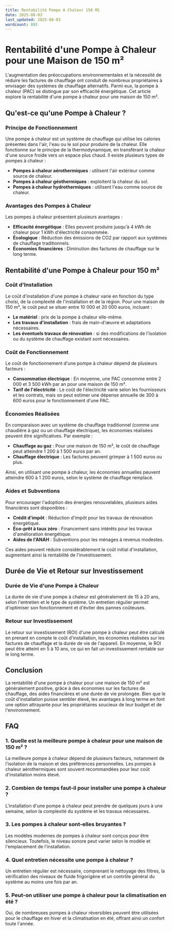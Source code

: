 ```yaml
---
title: Rentabilité Pompe A Chaleur 150 M2
date: 2025-08-03
last_updated: 2025-08-03
wordcount: 893
---
```


# Rentabilité d'une Pompe à Chaleur pour une Maison de 150 m²

L'augmentation des préoccupations environnementales et la nécessité de réduire les factures de chauffage ont conduit de nombreux propriétaires à envisager des systèmes de chauffage alternatifs. Parmi eux, la pompe à chaleur (PAC) se distingue par son efficacité énergétique. Cet article explore la rentabilité d'une pompe à chaleur pour une maison de 150 m².

## Qu'est-ce qu'une Pompe à Chaleur ?

### Principe de Fonctionnement

Une pompe à chaleur est un système de chauffage qui utilise les calories présentes dans l'air, l'eau ou le sol pour produire de la chaleur. Elle fonctionne sur le principe de la thermodynamique, en transférant la chaleur d'une source froide vers un espace plus chaud. Il existe plusieurs types de pompes à chaleur :

- **Pompes à chaleur aérothermiques** : utilisent l'air extérieur comme source de chaleur.
- **Pompes à chaleur géothermiques** : exploitent la chaleur du sol.
- **Pompes à chaleur hydrothermiques** : utilisent l'eau comme source de chaleur.

### Avantages des Pompes à Chaleur

Les pompes à chaleur présentent plusieurs avantages :

- **Efficacité énergétique** : Elles peuvent produire jusqu'à 4 kWh de chaleur pour 1 kWh d'électricité consommée.
- **Écologique** : Réduction des émissions de CO2 par rapport aux systèmes de chauffage traditionnels.
- **Économies financières** : Diminution des factures de chauffage sur le long terme.

## Rentabilité d'une Pompe à Chaleur pour 150 m²

### Coût d'Installation

Le coût d'installation d'une pompe à chaleur varie en fonction du type choisi, de la complexité de l'installation et de la région. Pour une maison de 150 m², le coût peut se situer entre 10 000 et 20 000 euros, incluant :

- **Le matériel** : prix de la pompe à chaleur elle-même.
- **Les travaux d'installation** : frais de main-d'œuvre et adaptations nécessaires.
- **Les éventuels travaux de rénovation** : si des modifications de l'isolation ou du système de chauffage existant sont nécessaires.

### Coût de Fonctionnement

Le coût de fonctionnement d'une pompe à chaleur dépend de plusieurs facteurs :

- **Consommation électrique** : En moyenne, une PAC consomme entre 2 000 et 3 500 kWh par an pour une maison de 150 m².
- **Tarif de l'électricité** : Le coût de l'électricité varie selon les fournisseurs et les contrats, mais on peut estimer une dépense annuelle de 300 à 600 euros pour le fonctionnement d'une PAC.

### Économies Réalisées

En comparaison avec un système de chauffage traditionnel (comme une chaudière à gaz ou un chauffage électrique), les économies réalisées peuvent être significatives. Par exemple :

- **Chauffage au gaz** : Pour une maison de 150 m², le coût de chauffage peut atteindre 1 200 à 1 500 euros par an.
- **Chauffage électrique** : Les factures peuvent grimper à 1 500 euros ou plus.

Ainsi, en utilisant une pompe à chaleur, les économies annuelles peuvent atteindre 600 à 1 200 euros, selon le système de chauffage remplacé.

### Aides et Subventions

Pour encourager l'adoption des énergies renouvelables, plusieurs aides financières sont disponibles :

- **Crédit d'impôt** : Réduction d'impôt pour les travaux de rénovation énergétique.
- **Éco-prêt à taux zéro** : Financement sans intérêts pour les travaux d'amélioration énergétique.
- **Aides de l'ANAH** : Subventions pour les ménages à revenus modestes.

Ces aides peuvent réduire considérablement le coût initial d'installation, augmentant ainsi la rentabilité de l'investissement.

## Durée de Vie et Retour sur Investissement

### Durée de Vie d'une Pompe à Chaleur

La durée de vie d'une pompe à chaleur est généralement de 15 à 20 ans, selon l'entretien et le type de système. Un entretien régulier permet d'optimiser son fonctionnement et d'éviter des pannes coûteuses.

### Retour sur Investissement

Le retour sur investissement (ROI) d'une pompe à chaleur peut être calculé en prenant en compte le coût d'installation, les économies réalisées sur les factures de chauffage et la durée de vie de l'appareil. En moyenne, le ROI peut être atteint en 5 à 10 ans, ce qui en fait un investissement rentable sur le long terme.

## Conclusion

La rentabilité d'une pompe à chaleur pour une maison de 150 m² est généralement positive, grâce à des économies sur les factures de chauffage, des aides financières et une durée de vie prolongée. Bien que le coût d'installation puisse sembler élevé, les avantages à long terme en font une option attrayante pour les propriétaires soucieux de leur budget et de l'environnement.

## FAQ

### 1. Quelle est la meilleure pompe à chaleur pour une maison de 150 m² ?

La meilleure pompe à chaleur dépend de plusieurs facteurs, notamment de l'isolation de la maison et des préférences personnelles. Les pompes à chaleur aérothermiques sont souvent recommandées pour leur coût d'installation moins élevé.

### 2. Combien de temps faut-il pour installer une pompe à chaleur ?

L'installation d'une pompe à chaleur peut prendre de quelques jours à une semaine, selon la complexité du système et les travaux nécessaires.

### 3. Les pompes à chaleur sont-elles bruyantes ?

Les modèles modernes de pompes à chaleur sont conçus pour être silencieux. Toutefois, le niveau sonore peut varier selon le modèle et l'emplacement de l'installation.

### 4. Quel entretien nécessite une pompe à chaleur ?

Un entretien régulier est nécessaire, comprenant le nettoyage des filtres, la vérification des niveaux de fluide frigorigène et un contrôle général du système au moins une fois par an.

### 5. Peut-on utiliser une pompe à chaleur pour la climatisation en été ?

Oui, de nombreuses pompes à chaleur réversibles peuvent être utilisées pour le chauffage en hiver et la climatisation en été, offrant ainsi un confort toute l'année.
